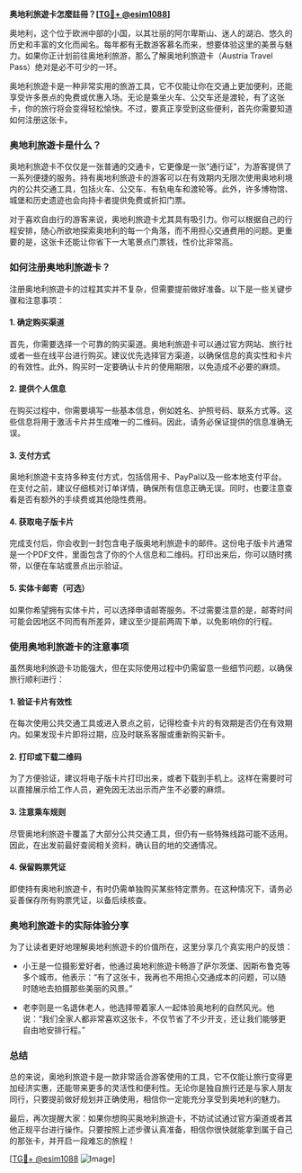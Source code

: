 **奥地利旅遊卡怎麼註冊？[[TG💪+ @esim1088](https://t.me/s/esim1088)]**

奥地利，这个位于欧洲中部的小国，以其壮丽的阿尔卑斯山、迷人的湖泊、悠久的历史和丰富的文化而闻名。每年都有无数游客慕名而来，想要体验这里的美景与魅力。如果你正计划前往奥地利旅游，那么了解奥地利旅遊卡（Austria Travel Pass）绝对是必不可少的一环。

奥地利旅遊卡是一种非常实用的旅游工具，它不仅能让你在交通上更加便利，还能享受许多景点的免费或优惠入场。无论是乘坐火车、公交车还是渡轮，有了这张卡，你的旅行将会变得轻松愉快。不过，要真正享受到这些便利，首先你需要知道如何注册这张卡。

### 奥地利旅遊卡是什么？

奥地利旅遊卡不仅仅是一张普通的交通卡，它更像是一张“通行证”，为游客提供了一系列便捷的服务。持有奥地利旅遊卡的游客可以在有效期内无限次使用奥地利境内的公共交通工具，包括火车、公交车、有轨电车和渡轮等。此外，许多博物馆、城堡和历史遗迹也会向持卡者提供免费或折扣门票。

对于喜欢自由行的游客来说，奥地利旅遊卡尤其具有吸引力。你可以根据自己的行程安排，随心所欲地探索奥地利的每一个角落，而不用担心交通费用的问题。更重要的是，这张卡还能让你省下一大笔景点门票钱，性价比非常高。

### 如何注册奥地利旅遊卡？

注册奥地利旅遊卡的过程其实并不复杂，但需要提前做好准备。以下是一些关键步骤和注意事项：

#### 1. 确定购买渠道

首先，你需要选择一个可靠的购买渠道。奥地利旅遊卡可以通过官方网站、旅行社或者一些在线平台进行购买。建议优先选择官方渠道，以确保信息的真实性和卡片的有效性。此外，购买时一定要确认卡片的使用期限，以免造成不必要的麻烦。

#### 2. 提供个人信息

在购买过程中，你需要填写一些基本信息，例如姓名、护照号码、联系方式等。这些信息将用于激活卡片并生成唯一的二维码。因此，请务必保证提供的信息准确无误。

#### 3. 支付方式

奥地利旅遊卡支持多种支付方式，包括信用卡、PayPal以及一些本地支付平台。在支付之前，建议仔细核对订单详情，确保所有信息正确无误。同时，也要注意查看是否有额外的手续费或其他隐性费用。

#### 4. 获取电子版卡片

完成支付后，你会收到一封包含电子版奥地利旅遊卡的邮件。这份电子版卡片通常是一个PDF文件，里面包含了你的个人信息和二维码。打印出来后，你可以随时携带，以便在车站或景点出示验证。

#### 5. 实体卡邮寄（可选）

如果你希望拥有实体卡片，可以选择申请邮寄服务。不过需要注意的是，邮寄时间可能会因地区不同而有所差异，建议至少提前两周下单，以免影响你的行程。

### 使用奥地利旅遊卡的注意事项

虽然奥地利旅遊卡功能强大，但在实际使用过程中仍需留意一些细节问题，以确保旅行顺利进行：

#### 1. 验证卡片有效性

在每次使用公共交通工具或进入景点之前，记得检查卡片的有效期是否仍在有效期内。如果发现卡片即将过期，应及时联系客服或重新购买新卡。

#### 2. 打印或下载二维码

为了方便验证，建议将电子版卡片打印出来，或者下载到手机上。这样在需要时可以直接展示给工作人员，避免因无法出示而产生不必要的麻烦。

#### 3. 注意乘车规则

尽管奥地利旅遊卡覆盖了大部分公共交通工具，但仍有一些特殊线路可能不适用。因此，在出发前最好查阅相关资料，确认目的地的交通情况。

#### 4. 保留购票凭证

即使持有奥地利旅遊卡，有时仍需单独购买某些特定票务。在这种情况下，请务必妥善保存所有购票凭证，以备后续核查。

### 奥地利旅遊卡的实际体验分享

为了让读者更好地理解奥地利旅遊卡的价值所在，这里分享几个真实用户的反馈：

- 小王是一位摄影爱好者，他通过奥地利旅遊卡畅游了萨尔茨堡、因斯布鲁克等多个城市。他表示：“有了这张卡，我再也不用担心交通成本的问题，可以随时随地去拍摄那些美丽的风景。”
  
- 老李则是一名退休老人，他选择带着家人一起体验奥地利的自然风光。他说：“我们全家人都非常喜欢这张卡，不仅节省了不少开支，还让我们能够更自由地安排行程。”

### 总结

总的来说，奥地利旅遊卡是一款非常适合游客使用的工具，它不仅能让旅行变得更加经济实惠，还能带来更多的灵活性和便利性。无论你是独自旅行还是与家人朋友同行，只要提前做好规划并正确使用，相信你一定能充分享受到奥地利的魅力。

最后，再次提醒大家：如果你想购买奥地利旅遊卡，不妨试试通过官方渠道或者其他正规平台进行操作。只要按照上述步骤认真准备，相信你很快就能拿到属于自己的那张卡，并开启一段难忘的旅程！

[[TG💪+ @esim1088](https://t.me/s/esim1088) ![Image](https://i.postimg.cc/4NQfJmqS/Snipaste-2025-05-13-00-14-12.png)]